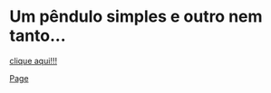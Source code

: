 # Um pêndulo simples e outro nem tanto...

[clique aqui!!!](pendulo1_Simulation.xhtml)

[Page](https://humbertocarmona.github.io/pendulo/)

